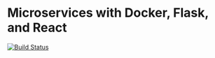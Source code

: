 # Microservices with Docker, Flask, and React

[![Build Status](https://travis-ci.org/zbege/testdriven_io.svg?branch=master)](https://travis-ci.org/zbege/testdriven_io)